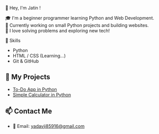 👋 Hey, I'm Jatin !

🎓 I'm a beginner programmer learning Python and Web Development.  
🧠 Currently working on small Python projects and building websites.  
🚀 I love solving problems and exploring new tech!

🔧 Skills
- Python
- HTML / CSS (Learning...) 
- Git & GitHub

## 📂 My Projects
- [To-Do App in Python](https://github.com/jatinyadav/todo-app)
- [Simple Calculator in Python](https://github.com/jatinyadav/calculator-python)

## 📫 Contact Me
- 📧 Email: yadavji85916@gmail.com
